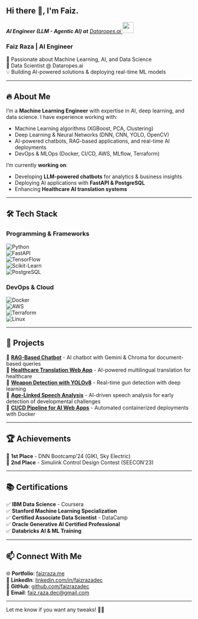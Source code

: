 ## Hi there 👋, I'm Faiz.

<p><em><b>AI Engineer (LLM - Agentic AI) at</b> <a href="[https://fliki.ai/](https://www.dataropes.ai/)">Dataropes.ai
</a><img src="https://media.giphy.com/media/WUlplcMpOCEmTGBtBW/giphy.gif" width="30"> 
</em></p>

### **Faiz Raza | AI Engineer**  
🚀 Passionate about Machine Learning, AI, and Data Science  
📍 Data Scientist @ Dataropes.ai  
💡 Building AI-powered solutions & deploying real-time ML models  

---

## 🔥 **About Me**  
I’m a **Machine Learning Engineer** with expertise in AI, deep learning, and data science. I have experience working with:  
- Machine Learning algorithms (XGBoost, PCA, Clustering)  
- Deep Learning & Neural Networks (DNN, CNN, YOLO, OpenCV)  
- AI-powered chatbots, RAG-based applications, and real-time AI deployments  
- DevOps & MLOps (Docker, CI/CD, AWS, MLflow, Terraform)  

I’m currently **working on**:  
- Developing **LLM-powered chatbots** for analytics & business insights  
- Deploying AI applications with **FastAPI & PostgreSQL**  
- Enhancing **Healthcare AI translation systems**  

---

## 🛠️ **Tech Stack**  
### **Programming & Frameworks**  
![Python](https://img.shields.io/badge/-Python-3776AB?style=flat&logo=python&logoColor=white)  
![FastAPI](https://img.shields.io/badge/-FastAPI-009688?style=flat&logo=fastapi&logoColor=white)  
![TensorFlow](https://img.shields.io/badge/-TensorFlow-FF6F00?style=flat&logo=tensorflow&logoColor=white)  
![Scikit-Learn](https://img.shields.io/badge/-ScikitLearn-F7931E?style=flat&logo=scikitlearn&logoColor=white)  
![PostgreSQL](https://img.shields.io/badge/-PostgreSQL-336791?style=flat&logo=postgresql&logoColor=white)  

### **DevOps & Cloud**  
![Docker](https://img.shields.io/badge/-Docker-2496ED?style=flat&logo=docker&logoColor=white)  
![AWS](https://img.shields.io/badge/-AWS-FF9900?style=flat&logo=amazonaws&logoColor=white)  
![Terraform](https://img.shields.io/badge/-Terraform-623CE4?style=flat&logo=terraform&logoColor=white)  
![Linux](https://img.shields.io/badge/-Linux-FCC624?style=flat&logo=linux&logoColor=black)  

---

## 🚀 **Projects**  
🔹 **[RAG-Based Chatbot](https://github.com/faizrazadec/Chatbots/tree/main/RAG%20Model%20with%20Gemini)** - AI chatbot with Gemini & Chroma for document-based queries  
🔹 **[Healthcare Translation Web App](https://github.com/faizrazadec/Healthcare_Translation_Web_App_with_Generative_AI/tree/main/flask_web_app)** - AI-powered multilingual translation for healthcare  
🔹 **[Weapon Detection with YOLOv8](https://github.com/faizrazadec/DNN-Bootcamp-GIKI/tree/main/Projects/wepon_detection_app)** - Real-time gun detection with deep learning  
🔹 **[Age-Linked Speech Analysis](https://github.com/GhufranBarcha/FYP-Age-Linked-Analysis-Through-AI)** - AI-driven speech analysis for early detection of developmental challenges  
🔹 **[CI/CD Pipeline for AI Web Apps](https://github.com/faizrazadec/Healthcare_Translation_Web_App_with_Generative_AI)** - Automated containerized deployments with Docker  

---

## 🏆 **Achievements**  
🏅 **1st Place** - DNN Bootcamp’24 (GIKI, Sky Electric)  
🏅 **2nd Place** - Simulink Control Design Contest (SEECON’23)  

---

## 📚 **Certifications**  
✅ **IBM Data Science** - Coursera  
✅ **Stanford Machine Learning Specialization**  
✅ **Certified Associate Data Scientist** - DataCamp  
✅ **Oracle Generative AI Certified Professional**  
✅ **Databricks AI & ML Training**  

---

## 📫 **Connect With Me**  
🌐 **Portfolio**: [faizraza.me](https://faizraza.me)  
💼 **LinkedIn**: [linkedin.com/in/faizrazadec](https://www.linkedin.com/in/faizrazadec)  
🐙 **GitHub**: [github.com/faizrazadec](https://github.com/faizrazadec)  
📧 **Email**: faiz.raza.dec@gmail.com  

---

Let me know if you want any tweaks! 🚀🔥

